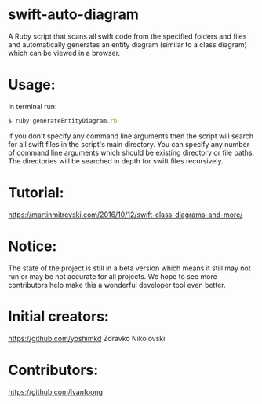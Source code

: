 # swift-auto-diagram
A Ruby script that scans all swift code from the specified folders and files and automatically generates an entity diagram (similar to a class diagram) which can be viewed in a browser.

# Usage:
In terminal run:
```ruby
$ ruby generateEntityDiagram.rb
```
If you don't specify any command line arguments then the script will search for all swift files in the script's main directory.
You can specify any number of command line arguments which should be existing directory or file paths. The directories will be searched in depth for swift files recursively.

# Tutorial:
https://martinmitrevski.com/2016/10/12/swift-class-diagrams-and-more/

# Notice:
The state of the project is still in a beta version which means it still may not run or may be not accurate for all projects.
We hope to see more contributors help make this a wonderful developer tool even better.

# Initial creators:
https://github.com/yoshimkd
Zdravko Nikolovski

# Contributors:
https://github.com/ivanfoong
